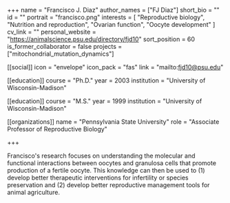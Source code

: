 +++
name = "Francisco J. Diaz"
author_names = ["FJ Diaz"]
short_bio = ""
id = ""
portrait = "francisco.png"
interests = [
  "Reproductive biology",
  "Nutrition and reproduction",
  "Ovarian function",
  "Oocyte development"
]
cv_link = ""
personal_website = "https://animalscience.psu.edu/directory/fjd10"
sort_position = 60
is_former_collaborator = false
projects = ["mitochondrial_mutation_dynamics"]

[[social]]
    icon = "envelope"
    icon_pack = "fas"
    link = "mailto:fjd10@psu.edu"

[[education]]
  course = "Ph.D."
  year = 2003
  institution = "University of Wisconsin-Madison"

[[education]]
  course = "M.S."
  year = 1999
  institution = "University of Wisconsin-Madison"

[[organizations]]
    name = "Pennsylvania State University"
    role = "Associate Professor of Reproductive Biology"

+++

Francisco's research focuses on understanding the molecular and functional interactions between oocytes and granulosa cells that promote production of a fertile oocyte. This knowledge can then be used to (1) develop better therapeutic interventions for infertility or species preservation and (2) develop better reproductive management tools for animal agriculture.

